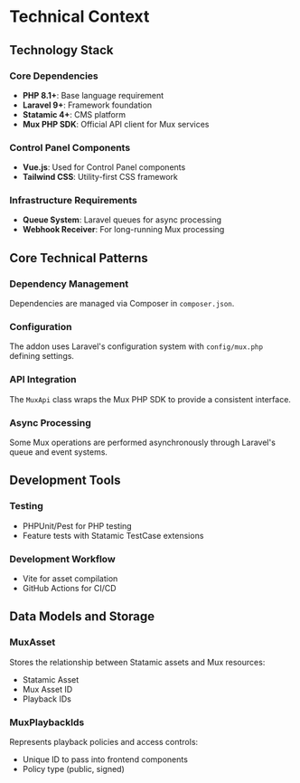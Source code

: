 # Technical Context

## Technology Stack

### Core Dependencies

- **PHP 8.1+**: Base language requirement
- **Laravel 9+**: Framework foundation
- **Statamic 4+**: CMS platform
- **Mux PHP SDK**: Official API client for Mux services

### Control Panel Components

- **Vue.js**: Used for Control Panel components
- **Tailwind CSS**: Utility-first CSS framework

### Infrastructure Requirements

- **Queue System**: Laravel queues for async processing
- **Webhook Receiver**: For long-running Mux processing

## Core Technical Patterns

### Dependency Management

Dependencies are managed via Composer in `composer.json`.

### Configuration

The addon uses Laravel's configuration system with `config/mux.php` defining settings.

### API Integration

The `MuxApi` class wraps the Mux PHP SDK to provide a consistent interface.

### Async Processing

Some Mux operations are performed asynchronously through Laravel's queue and event systems.

## Development Tools

### Testing

- PHPUnit/Pest for PHP testing
- Feature tests with Statamic TestCase extensions

### Development Workflow

- Vite for asset compilation
- GitHub Actions for CI/CD

## Data Models and Storage

### MuxAsset

Stores the relationship between Statamic assets and Mux resources:

- Statamic Asset
- Mux Asset ID
- Playback IDs

### MuxPlaybackIds

Represents playback policies and access controls:

- Unique ID to pass into frontend components
- Policy type (public, signed)
